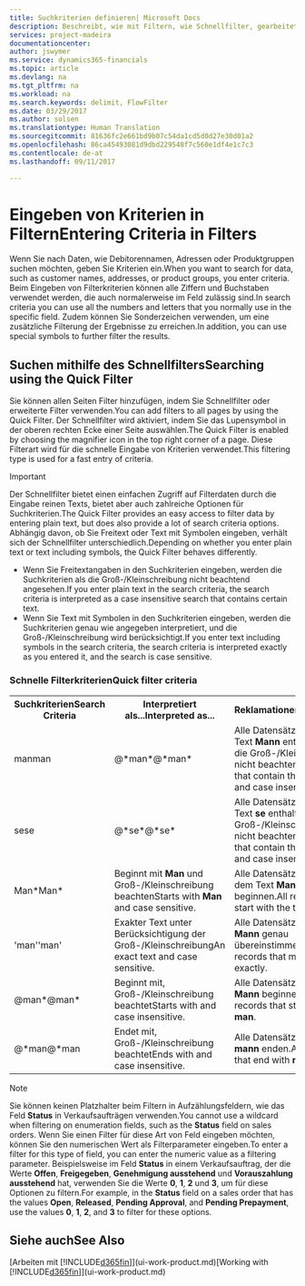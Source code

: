 ```yaml
---
title: Suchkriterien definieren| Microsoft Docs
description: Beschreibt, wie mit Filtern, wie Schnellfilter, gearbeitet wird, um Suchergebnisse zu verfeinern, wenn Sie Daten suchen.
services: project-madeira
documentationcenter: 
author: jswymer
ms.service: dynamics365-financials
ms.topic: article
ms.devlang: na
ms.tgt_pltfrm: na
ms.workload: na
ms.search.keywords: delimit, FlowFilter
ms.date: 03/29/2017
ms.author: solsen
ms.translationtype: Human Translation
ms.sourcegitcommit: 81636fc2e661bd9b07c54da1cd5d0d27e30d01a2
ms.openlocfilehash: 86ca45493081d9dbd229548f7c560e1df4e1c7c3
ms.contentlocale: de-at
ms.lasthandoff: 09/11/2017

---
```

# <a name="entering-criteria-in-filters"></a><span data-ttu-id="9922e-103">Eingeben von Kriterien in Filtern</span><span class="sxs-lookup"><span data-stu-id="9922e-103">Entering Criteria in Filters</span></span>
<span data-ttu-id="9922e-104">Wenn Sie nach Daten, wie Debitorennamen, Adressen oder Produktgruppen suchen möchten, geben Sie Kriterien ein.</span><span class="sxs-lookup"><span data-stu-id="9922e-104">When you want to search for data, such as customer names, addresses, or product groups, you enter criteria.</span></span> <span data-ttu-id="9922e-105">Beim Eingeben von Filterkriterien können alle Ziffern und Buchstaben verwendet werden, die auch normalerweise im Feld zulässig sind.</span><span class="sxs-lookup"><span data-stu-id="9922e-105">In search criteria you can use all the numbers and letters that you normally use in the specific field.</span></span> <span data-ttu-id="9922e-106">Zudem können Sie Sonderzeichen verwenden, um eine zusätzliche Filterung der Ergebnisse zu erreichen.</span><span class="sxs-lookup"><span data-stu-id="9922e-106">In addition, you can use special symbols to further filter the results.</span></span>

## <a name="searching-using-the-quick-filter"></a><span data-ttu-id="9922e-107">Suchen mithilfe des Schnellfilters</span><span class="sxs-lookup"><span data-stu-id="9922e-107">Searching using the Quick Filter</span></span>
<span data-ttu-id="9922e-108">Sie können allen Seiten Filter hinzufügen, indem Sie Schnellfilter oder erweiterte Filter verwenden.</span><span class="sxs-lookup"><span data-stu-id="9922e-108">You can add filters to all pages by using the Quick Filter.</span></span> <span data-ttu-id="9922e-109">Der Schnellfilter wird aktiviert, indem Sie das Lupensymbol in der oberen rechten Ecke einer Seite auswählen.</span><span class="sxs-lookup"><span data-stu-id="9922e-109">The Quick Filter is enabled by choosing the magnifier icon in the top right corner of a page.</span></span> <span data-ttu-id="9922e-110">Diese Filterart wird für die schnelle Eingabe von Kriterien verwendet.</span><span class="sxs-lookup"><span data-stu-id="9922e-110">This filtering type is used for a fast entry of criteria.</span></span>

> [!IMPORTANT]  
>   <span data-ttu-id="9922e-111">Der Schnellfilter bietet einen einfachen Zugriff auf Filterdaten durch die Eingabe reinen Texts, bietet aber auch zahlreiche Optionen für Suchkriterien.</span><span class="sxs-lookup"><span data-stu-id="9922e-111">The Quick Filter provides an easy access to filter data by entering plain text, but does also provide a lot of search criteria options.</span></span> <span data-ttu-id="9922e-112">Abhängig davon, ob Sie Freitext oder Text mit Symbolen eingeben, verhält sich der Schnellfilter unterschiedlich.</span><span class="sxs-lookup"><span data-stu-id="9922e-112">Depending on whether you enter plain text or text including symbols, the Quick Filter behaves differently.</span></span>  

* <span data-ttu-id="9922e-113">Wenn Sie Freitextangaben in den Suchkriterien eingeben, werden die Suchkriterien als die Groß-/Kleinschreibung nicht beachtend angesehen.</span><span class="sxs-lookup"><span data-stu-id="9922e-113">If you enter plain text in the search criteria, the search criteria is interpreted as a case insensitive search that contains certain text.</span></span>  
* <span data-ttu-id="9922e-114">Wenn Sie Text mit Symbolen in den Suchkriterien eingeben, werden die Suchkriterien genau wie angegeben interpretiert, und die Groß-/Kleinschreibung wird berücksichtigt.</span><span class="sxs-lookup"><span data-stu-id="9922e-114">If you enter text including symbols in the search criteria, the search criteria is interpreted exactly as you entered it, and the search is case sensitive.</span></span>

### <a name="quick-filter-criteria"></a><span data-ttu-id="9922e-115">Schnelle Filterkriterien</span><span class="sxs-lookup"><span data-stu-id="9922e-115">Quick filter criteria</span></span>
<!-- html syntax because symbols conflict with MarkDown syntax -->
<TABLE>
  <TR>
    <TH><span data-ttu-id="9922e-116">Suchkriterien</span><span class="sxs-lookup"><span data-stu-id="9922e-116">Search Criteria</span></span></TH>
    <TH><span data-ttu-id="9922e-117">Interpretiert als...</span><span class="sxs-lookup"><span data-stu-id="9922e-117">Interpreted as...</span></span></TH>
    <TH><span data-ttu-id="9922e-118">Reklamationen...</span><span class="sxs-lookup"><span data-stu-id="9922e-118">Returns...</span></span></TH>
  </TR>
  <TR>
    <TD><span data-ttu-id="9922e-119">man</span><span class="sxs-lookup"><span data-stu-id="9922e-119">man</span></span></TD>
    <TD><span data-ttu-id="9922e-120">@&#42;man&#42;</span><span class="sxs-lookup"><span data-stu-id="9922e-120">@&#42;man&#42;</span></span></TD>
    <TD><span data-ttu-id="9922e-121">Alle Datensätze, die den Text <b>Mann</b> enthalten und die Groß-/Kleinschreibung nicht beachten.</span><span class="sxs-lookup"><span data-stu-id="9922e-121">All records that contain the text <b>man</b> and case insensitive.</span></span></TD>
  </TR>
  <TR>
    <TD><span data-ttu-id="9922e-122">se</span><span class="sxs-lookup"><span data-stu-id="9922e-122">se</span></span></TD>
    <TD><span data-ttu-id="9922e-123">@&#42;se&#42;</span><span class="sxs-lookup"><span data-stu-id="9922e-123">@&#42;se&#42;</span></span></TD>
    <TD><span data-ttu-id="9922e-124">Alle Datensätze, die den Text <b>se</b> enthalten und die Groß-/Kleinschreibung nicht beachten.</span><span class="sxs-lookup"><span data-stu-id="9922e-124">All records that contain the text <b>se</b> and case insensitive.</span></span></TD>
  </TR>
  <TR>
    <TD><span data-ttu-id="9922e-125">Man&#42;</span><span class="sxs-lookup"><span data-stu-id="9922e-125">Man&#42;</span></span></TD>
    <TD><span data-ttu-id="9922e-126">Beginnt mit <b>Man</b> und Groß-/Kleinschreibung beachten</span><span class="sxs-lookup"><span data-stu-id="9922e-126">Starts with <b>Man</b> and case sensitive.</span></span></TD>
    <TD><span data-ttu-id="9922e-127">Alle Datensätze, die mit dem Text <b>Mann</b> beginnen.</span><span class="sxs-lookup"><span data-stu-id="9922e-127">All records that start with the text <b>Man</b>.</span></span></TD>
  </TR>
  <TR>
    <TD><span data-ttu-id="9922e-128">'man'</span><span class="sxs-lookup"><span data-stu-id="9922e-128">'man'</span></span></TD>
    <TD><span data-ttu-id="9922e-129">Exakter Text unter Berücksichtigung der Groß-/Kleinschreibung</span><span class="sxs-lookup"><span data-stu-id="9922e-129">An exact text and case sensitive.</span></span></TD>
    <TD><span data-ttu-id="9922e-130">Alle Datensätze, die mit <b>Mann</b> genau übereinstimmen.</span><span class="sxs-lookup"><span data-stu-id="9922e-130">All records that match <b>man</b> exactly.</span></span></TD>
  </TR>
  <TR>
    <TD><span data-ttu-id="9922e-131">@man*</span><span class="sxs-lookup"><span data-stu-id="9922e-131">@man*</span></span> </TD>
    <TD><span data-ttu-id="9922e-132">Beginnt mit, Groß-/Kleinschreibung beachtet</span><span class="sxs-lookup"><span data-stu-id="9922e-132">Starts with and case insensitive.</span></span></TD>
    <TD><span data-ttu-id="9922e-133">Alle Datensätze, die mit <b>Mann</b> beginnen.</span><span class="sxs-lookup"><span data-stu-id="9922e-133">All records that start with <b>man</b>.</span></span></TD>
  </TR>
    <TR>
    <TD><span data-ttu-id="9922e-134">@&#42;man</span><span class="sxs-lookup"><span data-stu-id="9922e-134">@&#42;man</span></span></TD>
    <TD><span data-ttu-id="9922e-135">Endet mit, Groß-/Kleinschreibung beachtet</span><span class="sxs-lookup"><span data-stu-id="9922e-135">Ends with and case insensitive.</span></span></TD>
    <TD><span data-ttu-id="9922e-136">Alle Datensätze, die mit <b>mann</b> enden.</span><span class="sxs-lookup"><span data-stu-id="9922e-136">All records that end with <b>man</b>.</span></span></TD>
  </TR>
</TABLE>

> [!NOTE]  
>   <span data-ttu-id="9922e-137">Sie können keinen Platzhalter beim Filtern in Aufzählungsfeldern, wie das Feld **Status** in Verkaufsaufträgen verwenden.</span><span class="sxs-lookup"><span data-stu-id="9922e-137">You cannot use a wildcard when filtering on enumeration fields, such as the **Status** field on sales orders.</span></span> <span data-ttu-id="9922e-138">Wenn Sie einen Filter für diese Art von Feld eingeben möchten, können Sie den numerischen Wert als Filterparameter eingeben.</span><span class="sxs-lookup"><span data-stu-id="9922e-138">To enter a filter for this type of field, you can enter the numeric value as a filtering parameter.</span></span> <span data-ttu-id="9922e-139">Beispielsweise im Feld **Status** in einem Verkaufsauftrag, der die Werte **Offen**, **Freigegeben**, **Genehmigung ausstehend** und **Vorauszahlung ausstehend** hat, verwenden Sie die Werte **0**, **1**, **2** und **3**, um für diese Optionen zu filtern.</span><span class="sxs-lookup"><span data-stu-id="9922e-139">For example, in the **Status** field on a sales order that has the values **Open**, **Released**, **Pending Approval**, and **Pending Prepayment**, use the values **0**, **1**, **2**, and **3** to filter for these options.</span></span>  

## <a name="see-also"></a><span data-ttu-id="9922e-140">Siehe auch</span><span class="sxs-lookup"><span data-stu-id="9922e-140">See Also</span></span>
<span data-ttu-id="9922e-141">[Arbeiten mit [!INCLUDE[d365fin](includes/d365fin_md.md)]](ui-work-product.md)</span><span class="sxs-lookup"><span data-stu-id="9922e-141">[Working with [!INCLUDE[d365fin](includes/d365fin_md.md)]](ui-work-product.md)</span></span>

